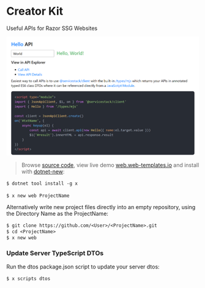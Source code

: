 # Creator Kit

Useful APIs for Razor SSG Websites

[![](https://raw.githubusercontent.com/ServiceStack/Assets/master/csharp-templates/web.png)](http://web.web-templates.io/)

> Browse [source code](https://github.com/NetCoreTemplates/web), view live demo [web.web-templates.io](http://web.web-templates.io) and install with [dotnet-new](https://docs.servicestack.net/dotnet-new):

    $ dotnet tool install -g x

    $ x new web ProjectName

Alternatively write new project files directly into an empty repository, using the Directory Name as the ProjectName:

    $ git clone https://github.com/<User>/<ProjectName>.git
    $ cd <ProjectName>
    $ x new web

### Update Server TypeScript DTOs

Run the dtos package.json script to update your server dtos:

    $ x scripts dtos
